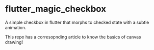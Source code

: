 # flutter_magic_checkbox
A simple checkbox in flutter that morphs to checked state with a subtle animation. 

This repo has a corresopnding article to know the basics of canvas drawing!
